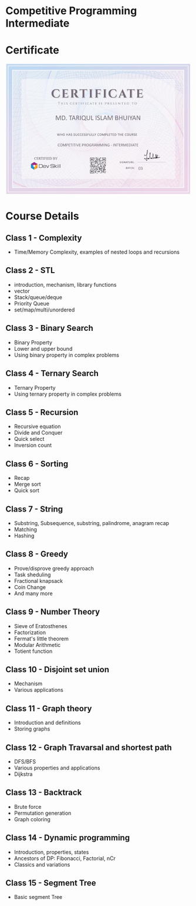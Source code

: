 # Competitive Programming Intermediate
# Certificate
![Screenshot](Certificate.jpg)

# Course Details

## Class 1 - Complexity
- Time/Memory Complexity, examples of nested loops and recursions
## Class 2 - STL
- introduction, mechanism, library functions
- vector
- Stack/queue/deque
- Priority Queue
- set/map/multi/unordered
## Class 3 - Binary Search
- Binary Property
- Lower and upper bound
- Using binary property in complex problems
## Class 4 - Ternary Search
- Ternary Property
- Using ternary property in complex problems
## Class 5 - Recursion
- Recursive equation
- Divide and Conquer
- Quick select
- Inversion count
## Class 6 - Sorting
- Recap
- Merge sort
- Quick sort
## Class 7 - String
- Substring, Subsequence, substring, palindrome, anagram recap
- Matching
- Hashing
## Class 8 - Greedy
- Prove/disprove greedy approach
- Task sheduling
- Fractional knapsack
- Coin Change
- And many more
## Class 9 - Number Theory
- Sieve of Eratosthenes
- Factorization
- Fermat's little theorem
- Modular Arithmetic
- Totient function
## Class 10 - Disjoint set union
- Mechanism
- Various applications
## Class 11 - Graph theory
- Introduction and definitions
- Storing graphs
## Class 12 - Graph Travarsal and shortest path
- DFS/BFS
- Various properties and applications
- Dijkstra
## Class 13 - Backtrack
- Brute force
- Permutation generation
- Graph coloring
## Class 14 - Dynamic programming
- Introduction, properties, states
- Ancestors of DP: Fibonacci, Factorial, nCr
- Classics and variations
## Class 15 - Segment Tree
- Basic segment Tree
